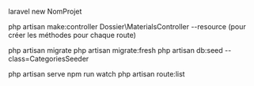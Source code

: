 laravel new NomProjet

php artisan make:controller Dossier\MaterialsController --resource (pour créer les méthodes pour chaque route)

php artisan migrate
php artisan migrate:fresh
php artisan db:seed --class=CategoriesSeeder


php artisan serve
npm run watch
php artisan route:list
